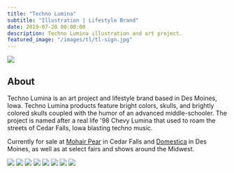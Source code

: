 ```yaml
---
title: "Techno Lumina"
subtitle: "Illustration | Lifestyle Brand"
date: 2019-07-20 00:00:00
description: Techno Lumina illustration and art project.
featured_image: "/images/tl/tl-sign.jpg"
---
```


![](/images/tl/tl-sign.jpg)

## About

Techno Lumina is an art project and lifestyle brand based in Des Moines, Iowa. Techno Lumina products feature bright colors, skulls, and brightly colored skulls coupled with the humor of an advanced middle-schooler. The project is named after a real life '98 Chevy Lumina that used to roam the streets of Cedar Falls, Iowa blasting techno music.

Currently for sale at [Mohair Pear](http://www.mohairpearshop.com/) in Cedar Falls and [Domestica](https://www.domestica.shop/) in Des Moines, as well as at select fairs and shows around the Midwest.

<div class="gallery" data-columns="4">
	<img src="/images/tl/tl_17.jpg">
	<img src="/images/tl/tl_3.jpg">
	<img src="/images/tl/tl_1.jpg">
	<img src="/images/tl/tl_21.jpg">
	<img src="/images/tl/tl_18.jpg">
	<!-- <img src="/images/tl/tl_20.jpg"> -->
	<img src="/images/tl/tl_2.jpg">
	<img src="/images/tl/tl_4.jpg">
	<img src="/images/tl/tl_7.jpg">
</div>
